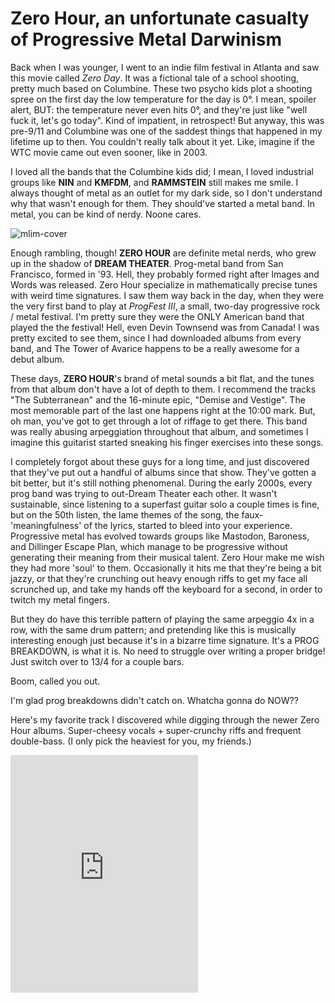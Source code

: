 # Zero Hour, an unfortunate casualty of Progressive Metal Darwinism

Back when I was younger, I went to an indie film festival in Atlanta and saw this movie called *Zero Day*. It was a fictional tale of a school shooting, pretty much based on Columbine. These two psycho kids plot a shooting spree on the first day the low temperature for the day is 0&deg;. I mean, spoiler alert, BUT: the temperature never even hits 0&deg;, and they're just like "well fuck it, let's go today". Kind of impatient, in retrospect! But anyway, this was pre-9/11 and Columbine was one of the saddest things that happened in my lifetime up to then. You couldn't really talk about it yet. Like, imagine if the WTC movie came out even sooner, like in 2003. 

I loved all the bands that the Columbine kids did; I mean, I loved industrial groups like **NIN** and **KMFDM**, and **RAMMSTEIN** still makes me smile. I always thought of metal as an outlet for my dark side, so I don't understand why that wasn't enough for them. They should've started a metal band. In metal, you can be kind of nerdy. Noone cares.

![mlim-cover](/content/images/blackwhiteprog3.jpg "Zero Hour, bitches.")

Enough rambling, though! **ZERO HOUR** are definite metal nerds, who grew up in the shadow of **DREAM THEATER**. Prog-metal band from San Francisco, formed in '93. Hell, they probably formed right after Images and Words was released. Zero Hour specialize in mathematically precise tunes with weird time signatures. I saw them way back in the day, when they were the very first band to play at *ProgFest III*, a small, two-day progressive rock / metal festival. I'm pretty sure they were the ONLY American band that played the the festival! Hell, even Devin Townsend was from Canada! I was pretty excited to see them, since I had downloaded albums from every band, and The Tower of Avarice happens to be a really awesome for a debut album.

These days, **ZERO HOUR**'s brand of metal sounds a bit flat, and the tunes from that album don't have a lot of depth to them. I recommend the tracks "The Subterranean" and the 16-minute epic, "Demise and Vestige". The most memorable part of the last one happens right at the 10:00 mark. But, oh man, you've got to get through a lot of riffage to get there. This band was really abusing arpeggiation throughout that album, and sometimes I imagine this guitarist started sneaking his finger exercises into these songs.

I completely forgot about these guys for a long time, and just discovered that they've put out a handful of albums since that show. They've gotten a bit better, but it's still nothing phenomenal. During the early 2000s, every prog band was trying to out-Dream Theater each other. It wasn't sustainable, since listening to a superfast guitar solo a couple times is fine, but on the 50th listen, the lame themes of the song, the faux-'meaningfulness' of the lyrics, started to bleed into your experience. Progressive metal has evolved towards groups like Mastodon, Baroness, and Dillinger Escape Plan, which manage to be progressive without generating their meaning from their musical talent. Zero Hour make me wish they had more 'soul' to them. Occasionally it hits me that they're being a bit jazzy, or that they're crunching out heavy enough riffs to get my face all scrunched up, and take my hands off the keyboard for a second, in order to twitch my metal fingers. 

But they do have this terrible pattern of playing the same arpeggio 4x in a row, with the same drum pattern; and pretending like this is musically interesting enough just because it's in a bizarre time signature. It's a PROG BREAKDOWN, is what it is. No need to struggle over writing a proper bridge! Just switch over to 13/4 for a couple bars.

Boom, called you out.

I'm glad prog breakdowns didn't catch on. Whatcha gonna do NOW??

Here's my favorite track I discovered while digging through the newer Zero Hour albums. Super-cheesy vocals + super-crunchy riffs and frequent double-bass. (I only pick the heaviest for you, my friends.)
<iframe src="https://embed.spotify.com/?uri=spotify:track:1ZZctS3V1sEs4r3AxE2vbh" width="300" height="380" frameborder="0" allowtransparency="true"></iframe>
